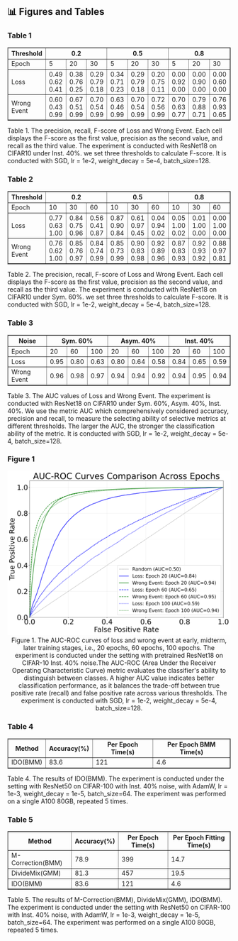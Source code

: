 ## 📊 Figures and Tables

### Table 1

<table border="1" cellspacing="0" cellpadding="5">
  <thead>
    <tr>
      <th rowspan="2">Threshold</th>
      <th colspan="3">0.2</th>
      <th colspan="3">0.5</th>
      <th colspan="3">0.8</th>
    </tr>
  </thead>
  <tbody>
    <tr>
      <td>Epoch</td>
      <td>5</td>
      <td>20</td>
      <td>30</td>
      <td>5</td>
      <td>20</td>
      <td>30</td>
      <td>5</td>
      <td>20</td>
      <td>30</td>
    </tr>
    <tr>
      <td>Loss</td>
      <td>0.49<br>0.62 0.41</td>
      <td>0.38<br>0.76 0.25</td>
      <td>0.29<br>0.79 0.18</td>
      <td>0.34<br>0.71 0.23</td>
      <td>0.29<br>0.79 0.18</td>
      <td>0.20<br>0.75 0.11</td>
      <td>0.00<br>0.92 0.00</td>
      <td>0.00<br>0.90 0.00</td>
      <td>0.00<br>0.60 0.00</td>
    </tr>
    <tr>
      <td>Wrong Event</td>
      <td>0.60<br>0.43 0.99</td>
      <td>0.67<br>0.51 0.99</td>
      <td>0.70<br>0.54 0.99</td>
      <td>0.63<br>0.46 0.99</td>
      <td>0.70<br>0.54 0.99</td>
      <td>0.72<br>0.56 0.99</td>
      <td>0.70<br>0.63 0.77</td>
      <td>0.79<br>0.88 0.71</td>
      <td>0.76<br>0.93 0.65</td>
    </tr>
  </tbody>
</table>

Table 1. The precision, recall, F-score of Loss and Wrong Event. Each cell displays the F-score as the first value, precision as the second value, and recall as the third value. The experiment is conducted with ResNet18 on CIFAR10 under Inst. 40%. we set three thresholds to calculate F-score. It is conducted with SGD, lr = 1e-2, weight_decay = 5e-4, batch_size=128.

### Table 2

<table border="1" cellspacing="0" cellpadding="5">
  <thead>
    <tr>
      <th rowspan="2">Threshold</th>
      <th colspan="3">0.2</th>
      <th colspan="3">0.5</th>
      <th colspan="3">0.8</th>
    </tr>
  </thead>
  <tbody>
    <tr>
      <td>Epoch</td>
      <td>10</td>
      <td>30</td>
      <td>60</td>
      <td>10</td>
      <td>30</td>
      <td>60</td>
      <td>10</td>
      <td>30</td>
      <td>60</td>
    </tr>
    <tr>
      <td>Loss</td>
      <td>0.77<br>0.63 1.00</td>
      <td>0.84<br>0.75 0.96</td>
      <td>0.56<br>0.41 0.87</td>
      <td>0.87<br>0.90 0.84</td>
      <td>0.61<br>0.97 0.45</td>
      <td>0.04<br>0.94 0.02</td>
      <td>0.05<br>1.00 0.02</td>
      <td>0.01<br>1.00 0.00</td>
      <td>0.00<br>1.00 0.00</td>
    </tr>
    <tr>
      <td>Wrong Event</td>
      <td>0.76<br>0.62 1.00</td>
      <td>0.85<br>0.76 0.97</td>
      <td>0.84<br>0.74 0.99</td>
      <td>0.85<br>0.73 0.99</td>
      <td>0.90<br>0.83 0.98</td>
      <td>0.92<br>0.89 0.96</td>
      <td>0.87<br>0.83 0.93</td>
      <td>0.92<br>0.93 0.92</td>
      <td>0.88<br>0.97 0.81</td>
    </tr>
  </tbody>
</table>


Table 2. The precision, recall, F-score of Loss and Wrong Event. Each cell displays the F-score as the first value, precision as the second value, and recall as the third value. The experiment is conducted with ResNet18 on CIFAR10 under Sym. 60%. we set three thresholds to calculate F-score. It is conducted with SGD, lr = 1e-2, weight_decay = 5e-4, batch_size=128.

### Table 3

<table border="1" cellspacing="0" cellpadding="5">
  <thead>
    <tr>
      <th rowspan="2">Noise</th>
      <th colspan="3">Sym. 60%</th>
      <th colspan="3">Asym. 40%</th>
      <th colspan="3">Inst. 40%</th>
    </tr>
  </thead>
  <tbody>
    <tr>
      <td>Epoch</td>
      <td>20</td>
      <td>60</td>
      <td>100</td>
      <td>20</td>
      <td>60</td>
      <td>100</td>
      <td>20</td>
      <td>60</td>
      <td>100</td>
    </tr>
    <tr>
      <td>Loss</td>
      <td>0.95</td>
      <td>0.80</td>
      <td>0.63</td>
      <td>0.80</td>
      <td>0.64</td>
      <td>0.58</td>
      <td>0.84</td>
      <td>0.65</td>
      <td>0.59</td>
    </tr>
    <tr>
      <td>Wrong Event</td>
      <td>0.96</td>
      <td>0.98</td>
      <td>0.97</td>
      <td>0.94</td>
      <td>0.94</td>
      <td>0.92</td>
      <td>0.94</td>
      <td>0.95</td>
      <td>0.94</td>
    </tr>
  </tbody>
</table>

Table 3. The AUC values of Loss and Wrong Event. The experiment is conducted with ResNet18 on CIFAR10 under Sym. 60%, Asym. 40%, Inst. 40%. We use the metric AUC which comprehensively considered accuracy, precision and recall, to measure the selecting ability of selective metrics at different thresholds. The larger the AUC, the stronger the classification ability of the metric. It is conducted with SGD, lr = 1e-2, weight_decay = 5e-4, batch_size=128.

### Figure 1

<div>			
    <center>	
    <img src="d67008293d7ca1576bc9adb64979caf.png"
         alt=""
         style=""/>
    <br>		
    Figure 1. The AUC-ROC curves of loss and wrong event at early, midterm, later training stages, i.e., 20 epochs, 60 epochs, 100 epochs. The experiment is conducted under the setting with pretrained ResNet18 on CIFAR-10 Inst. 40% noise.The AUC-ROC (Area Under the Receiver Operating Characteristic Curve) metric evaluates the classifier's ability to distinguish between classes. A higher AUC value indicates better classification performance, as it balances the trade-off between true positive rate (recall) and false positive rate across various thresholds. The experiment is conducted with SGD, lr = 1e-2, weight_decay = 5e-4, batch_size=128.
    </center>
</div>

### Table 4

<table border="1" cellspacing="0" cellpadding="5">
  <thead>
    <tr>
      <th>Method</th>
      <th>Accuracy(%)</th>
      <th>Per Epoch Time(s)</th>
      <th>Per Epoch BMM Time(s)</th>
    </tr>
  </thead>
  <tbody>
    <tr>
      <td>IDO(BMM)</td>
      <td>83.6</td>
      <td>121</td>
      <td>4.6</td>
    </tr>
  </tbody>
</table>

Table 4. The results of IDO(BMM). The experiment is conducted under the setting with ResNet50 on CIFAR-100 with Inst. 40% noise, with AdamW, lr = 1e-3, weight_decay = 1e-5, batch_size=64.  The experiment was performed on a single A100 80GB, repeated 5 times. 

### Table 5

<table border="1" cellspacing="0" cellpadding="5">
  <thead>
    <tr>
      <th>Method</th>
      <th>Accuracy(%)</th>
      <th>Per Epoch Time(s)</th>
      <th>Per Epoch Fitting Time(s)</th>
    </tr>
  </thead>
  <tbody>
    <tr>
      <td>M-Correction(BMM)</td>
      <td>78.9</td>
      <td>399</td>
      <td>14.7</td>
    </tr>
    <tr>
      <td>DivideMix(GMM)</td>
      <td>81.3</td>
      <td>457</td>
      <td>19.5</td>
    </tr>
    <tr>
      <td>IDO(BMM)</td>
      <td>83.6</td>
      <td>121</td>
      <td>4.6</td>
    </tr>
  </tbody>
</table>

Table 5. The results of M-Correction(BMM), DivideMix(GMM), IDO(BMM). The experiment is conducted under the setting with ResNet50 on CIFAR-100 with Inst. 40% noise, with AdamW, lr = 1e-3, weight_decay = 1e-5, batch_size=64. The experiment was performed on a single A100 80GB, repeated 5 times. 




